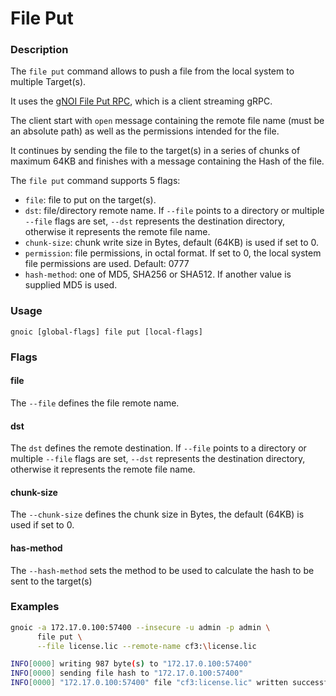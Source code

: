 # File Put

### Description

The `file put` command allows to push a file from the local system to multiple Target(s).

It uses the [gNOI File Put RPC](https://github.com/openconfig/gnoi/blob/master/file/file.proto#L52), which is a client streaming gRPC.

The client start with `open` message containing the remote file name (must be an absolute path) as well as the permissions intended for the file.

It continues by sending the file to the target(s) in a series of chunks of maximum 64KB and finishes with a message containing the Hash of the file.

The `file put` command supports 5 flags:

- `file`: file to put on the target(s).
- `dst`: file/directory remote name. If `--file` points to a directory or multiple `--file` flags are set, `--dst` represents the destination directory, otherwise it represents the remote file name.
- `chunk-size`: chunk write size in Bytes, default (64KB) is used if set to 0.
- `permission`: file permissions, in octal format. If set to 0, the local system file permissions are used. Default: 0777
- `hash-method`: one of MD5, SHA256 or SHA512. If another value is supplied MD5 is used.

### Usage

`gnoic [global-flags] file put [local-flags]`

### Flags

#### file

The `--file` defines the file remote name.

#### dst

The `dst` defines the remote destination. If `--file` points to a directory or multiple `--file` flags are set, `--dst` represents the destination directory, otherwise it represents the remote file name.

#### chunk-size

The `--chunk-size` defines the chunk size in Bytes, the default (64KB) is used if set to 0.

#### has-method

The `--hash-method` sets the method to be used to calculate the hash to be sent to the target(s)

### Examples

```bash
gnoic -a 172.17.0.100:57400 --insecure -u admin -p admin \
      file put \
      --file license.lic --remote-name cf3:\license.lic
```

```bash
INFO[0000] writing 987 byte(s) to "172.17.0.100:57400"  
INFO[0000] sending file hash to "172.17.0.100:57400"    
INFO[0000] "172.17.0.100:57400" file "cf3:license.lic" written successfully 
```
